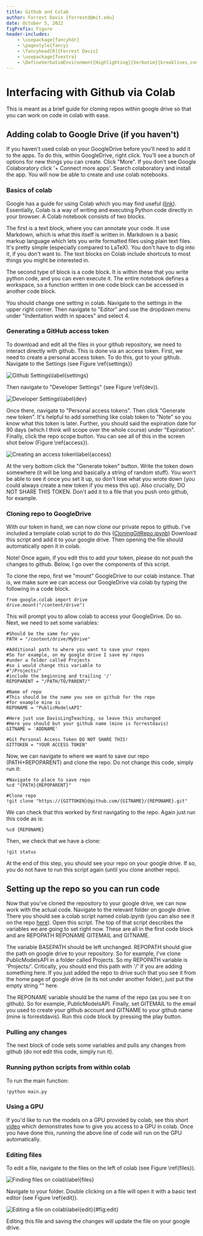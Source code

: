 ```yaml
---
title: Github and Colab
author: Forrest Davis {forrestd@mit.edu}
date: October 5, 2022
figPrefix: Figure
header-includes:
    - \usepackage{fancyhdr}
    - \pagestyle{fancy}
    - \fancyhead[R]{Forrest Davis}
    - \usepackage{fvextra}
    - \DefineVerbatimEnvironment{Highlighting}{Verbatim}{breaklines,commandchars=\\\{\}}
---
```


# Interfacing with Github via Colab

This is meant as a brief guide for cloning repos within google drive so that you
can work on code in colab with ease. 

## Adding colab to Google Drive (if you haven't)

If you haven't used colab on your GoogleDrive before you'll need to add it 
to the apps. To do this, within GoogleDrive, right click. You'll see a bunch 
of options for new things you can create. Click "More". If you don't see 
Google Colaboratory click '+ Connect more apps'. Search colaboratory and install
the app. You will now be able to create and use colab notebooks. 

### Basics of colab

Google has a guide for using Colab which you may find useful ([link](https://colab.research.google.com/?utm_source=scs-index)). Essentially, Colab is a way of writing and 
executing Python code directly in your browser. A Colab notebook consists of 
two blocks. 

The first is a text block, where you can annotate your code. It 
use Markdown, which is what this itself is written in. Markdown is a basic markup 
language which lets you write formatted files using plain text files. It's pretty
simple (especially compared to LaTeX). You don't have to dig into it, if you don't 
want to. The text blocks on Colab include shortcuts to most things you might 
be interested in.  

The second type of block is a code block. It is within these that you write 
python code, and you can even execute it. The entire notebook defines 
a workspace, so a function written in one code block can be accessed 
in another code block. 

You should change one setting in colab. Navigate to the settings in the upper
right corner. Then navigate to "Editor" and use the dropdown menu under
"Indentation width in spaces" and select 4. 

### Generating a GitHub access token

To download and edit all the files in your github repository, we need to interact 
directly with github. This is done via an access token. 
First, we need to create a personal access token. To do this, 
got to your github. Navigate to the Settings (see Figure \ref{settings})

![Github Settings\label{settings}](figures/GitSettings.png)

Then navigate to "Developer Settings" (see Figure \ref{dev}). 

![Developer Settings\label{dev}](figures/DevSettings.png)

Once there, navigate to "Personal access tokens". Then click "Generate new token". 
It's helpful to add something like colab token to "Note" so you know what this
token is later. Further, you should said the expiration date for 90 days (which
I think will scope over the whole course) under "Expiration". Finally, click the
repo scope button. You can see all of this in the screen shot below (Figure \ref{access}).

![Creating an access token\label{access}](figures/accessToken.png)

At the very bottom click the "Generate token" button. Write the token down 
somewhere (it will be long and basically a string of random 
stuff). You won't be able to see it once you set it up, so don't lose what you wrote
down (you could always create a new token if you mess this up). Also crucially, 
DO NOT SHARE THIS TOKEN. Don't add it to a file that you push onto github, for example.

### Cloning repo to GoogleDrive

With our token in hand, we can now clone our private repos to github. I've included 
a template colab script to do this ([CloningGitRepo.ipynb](https://github.com/forrestdavis/PublicModelsAPI/blob/main/colab/CloningGitRepo.ipynb)) 
Download this script and add it to your google drive. Then opening the file
should automatically open it in colab. 

Note! Once again, if you edit this to add your 
token, please do not push the changes to github. Below, I go over the components 
of this script. 

To clone the repo, first we "mount" GoogleDrive to our colab instance. That is, 
we make sure we can access our GoogleDrive via colab by typing the following in 
a code block. 

```
from google.colab import drive
drive.mount("/content/drive")
```

This will prompt you to allow colab to access your GoogleDrive. Do so. Next, 
we need to set some variables: 


```
#Should be the same for you
PATH = "/content/drive/MyDrive"

#Additional path to where you want to save your repos
#So for example, on my google drive I save my repos
#under a folder called Projects
#so i would change this variable to 
#"/Projects/"
#include the beginning and trailing '/'
REPOPARENT = "/PATH/TO/PARENT/"

#Name of repo
#This should be the name you see on github for the repo
#for example mine is
REPONAME = "PublicModelsAPI"

#Here just use DavisLingTeaching, so leave this unchanged
#Here you should but your github name (mine is forrestdavis)
GITNAME = 'ADDNAME'

#Git Personal Access Token DO NOT SHARE THIS!
GITTOKEN = "YOUR ACCESS TOKEN"
```
 
Now, we can navigate to where we want to save our repo (PATH+REPOPARENT) 
and clone the repo. Do not change this code, simply run it:

```
#Navigate to place to save repo
%cd "{PATH}{REPOPARENT}"

#Clone repo
!git clone "https://{GITTOKEN}@github.com/{GITNAME}/{REPONAME}.git"
```

We can check that this worked by first navigating to the repo. Again just 
run this code as is:

```
%cd {REPONAME}
```

Then, we check that we have a clone:


```
!git status
```

At the end of this step, you should see your repo on your google
drive. If so, you do not have to run this script again (until you clone another
repo). 

## Setting up the repo so you can run code

Now that you've cloned the repository to your google drive, we can now work with
the actual code. Navigate to the relevant folder on google drive. There
you should see a colab script named colab.ipynb (you can also see it on the repo 
[here](https://github.com/forrestdavis/PublicModelsAPI/blob/main/colab.ipynb)). 
Open this script. 
The top of
that script describes the variables we are going to
set right now. These are all in the first code block and are REPOPATH REPONAME
GITEMAIL and GITNAME. 

The variable BASEPATH should be left unchanged. REPOPATH should give the path on
google drive to your repository. So for example, I've clone PublicModelsAPI in
a folder called Projects. So my REPOPATH variable is 'Projects/'. Critically,
you should end this path with '/' if you are adding something here. If you just
added the repo to drive such that you see it from the home page of google drive
(ie its not under another folder), just put the empty string "" here. 

The REPONAME variable should be the name of the repo (as you see it on github).
So for example, PublicModelsAPI. Finally, set GITEMAIL to the
email you used to create your github account and GITNAME to your github name
(mine is forrestdavis). Run this code block by pressing the play button.     

### Pulling any changes

The next block of code sets some variables and pulls any changes from github (do
not edit this code, simply run it). 

### Running python scripts from within colab

To run the main function: 

```
!python main.py
```

### Using a GPU

If you'd like to run the models on a GPU provided by colab, see this short 
[video](https://github.com/forrestdavis/PublicModelsAPI/blob/main/colab/figures/ColabGPU.gif)
which demonstrates how to give you access to a GPU in colab. Once you have done
this, running the above line of code will run on the GPU automatically. 

### Editing files

To edit a file, navigate to the files on the left of colab (see Figure
\ref{files}). 

![Finding files on colab\label{files}](figures/filesColab.png)

Navigate to your folder. Double clicking on a file will open it with
a basic text editor (see Figure \ref{edit}).

![Editing a file on colab\label{edit}](figures/editFileColab.png){#fig:edit}

Editing this file and saving the changes will update the file on your google
drive. 

